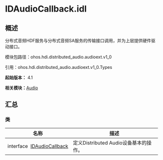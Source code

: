 # IDAudioCallback.idl


## 概述

分布式音频HDF服务与分布式音频SA服务的传输接口调用，并为上层提供硬件驱动接口。

模块包路径：ohos.hdi.distributed_audio.audioext.v1_0

引用：ohos.hdi.distributed_audio.audioext.v1_0.Types

**起始版本：** 4.1

**相关模块：**[Audio](_distributed.md)


## 汇总


### 类

| 名称 | 描述 | 
| -------- | -------- |
| interface&nbsp;&nbsp;[IDAudioCallback](interface_i_d_audio_callback.md) | 定义Distributed Audio设备基本的操作。  | 
